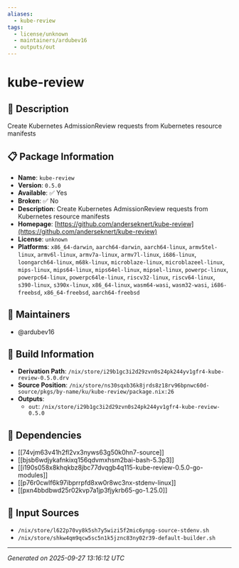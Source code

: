 ```yaml
---
aliases:
  - kube-review
tags:
  - license/unknown
  - maintainers/ardubev16
  - outputs/out
---
```


# kube-review

## 📝 Description

Create Kubernetes AdmissionReview requests from Kubernetes resource manifests

## 📋 Package Information

- **Name**: `kube-review`
- **Version**: `0.5.0`
- **Available**: ✅ Yes
- **Broken**: ✅ No
- **Description**: Create Kubernetes AdmissionReview requests from Kubernetes resource manifests
- **Homepage**: [https://github.com/anderseknert/kube-review](https://github.com/anderseknert/kube-review)
- **License**: `unknown`
- **Platforms**: `x86_64-darwin`, `aarch64-darwin`, `aarch64-linux`, `armv5tel-linux`, `armv6l-linux`, `armv7a-linux`, `armv7l-linux`, `i686-linux`, `loongarch64-linux`, `m68k-linux`, `microblaze-linux`, `microblazeel-linux`, `mips-linux`, `mips64-linux`, `mips64el-linux`, `mipsel-linux`, `powerpc-linux`, `powerpc64-linux`, `powerpc64le-linux`, `riscv32-linux`, `riscv64-linux`, `s390-linux`, `s390x-linux`, `x86_64-linux`, `wasm64-wasi`, `wasm32-wasi`, `i686-freebsd`, `x86_64-freebsd`, `aarch64-freebsd`
## 👥 Maintainers

- @ardubev16


## 🔧 Build Information

- **Derivation Path**: `/nix/store/i29b1gc3i2d29zvn0s24pk244yv1gfr4-kube-review-0.5.0.drv`
- **Source Position**: `/nix/store/ns30sqxb36k8jrds8z18rv96bpnwc60d-source/pkgs/by-name/ku/kube-review/package.nix:26`
- **Outputs**:
  - `out`:  `/nix/store/i29b1gc3i2d29zvn0s24pk244yv1gfr4-kube-review-0.5.0`

## 🔗 Dependencies

- [[74vjm63v41h2fl2vx3nyws63g50k0hn7-source]]
- [[bjsb6wdjykafnkixq156qdvmxhsm2bai-bash-5.3p3]]
- [[i190s058x8khqkbz8jbc77dvqgb4q115-kube-review-0.5.0-go-modules]]
- [[p76r0cwlf6k97ibprrpfd8xw0r8wc3nx-stdenv-linux]]
- [[pxn4bbdbwd25r02kvp7a1jp3fjykrb65-go-1.25.0]]

## 📁 Input Sources

- `/nix/store/l622p70vy8k5sh7y5wizi5f2mic6ynpg-source-stdenv.sh`
- `/nix/store/shkw4qm9qcw5sc5n1k5jznc83ny02r39-default-builder.sh`

---
*Generated on 2025-09-27 13:16:12 UTC*
